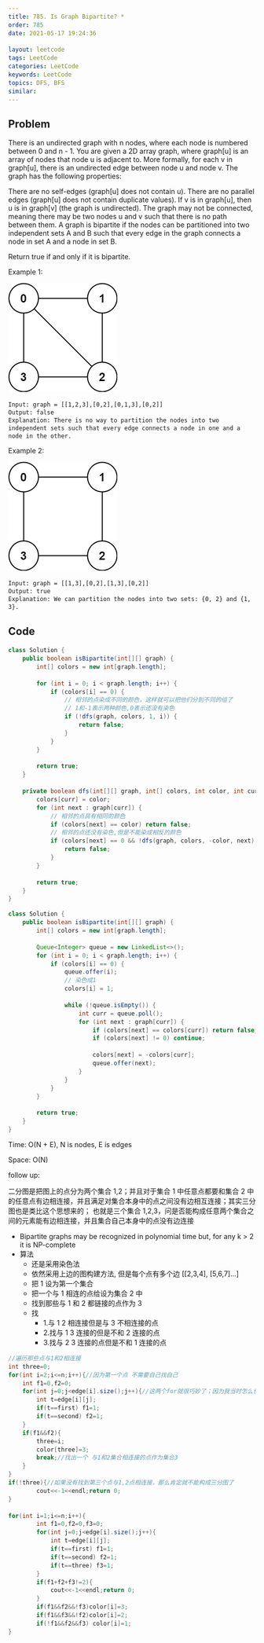 ```yaml
---
title: 785. Is Graph Bipartite? *
order: 785
date: 2021-05-17 19:24:36

layout: leetcode
tags: LeetCode
categories: LeetCode
keywords: LeetCode
topics: DFS, BFS
similar:
---
```


## Problem

There is an undirected graph with n nodes, where each node is numbered between 0 and n - 1. You are given a 2D array graph, where graph[u] is an array of nodes that node u is adjacent to. More formally, for each v in graph[u], there is an undirected edge between node u and node v. The graph has the following properties:

There are no self-edges (graph[u] does not contain u).
There are no parallel edges (graph[u] does not contain duplicate values).
If v is in graph[u], then u is in graph[v] (the graph is undirected).
The graph may not be connected, meaning there may be two nodes u and v such that there is no path between them.
A graph is bipartite if the nodes can be partitioned into two independent sets A and B such that every edge in the graph connects a node in set A and a node in set B.

Return true if and only if it is bipartite.

Example 1:

![image tooltip here](./assets/785-1.jpeg)

```
Input: graph = [[1,2,3],[0,2],[0,1,3],[0,2]]
Output: false
Explanation: There is no way to partition the nodes into two independent sets such that every edge connects a node in one and a node in the other.
```

Example 2:

![image tooltip here](./assets/785-2.jpeg)

```
Input: graph = [[1,3],[0,2],[1,3],[0,2]]
Output: true
Explanation: We can partition the nodes into two sets: {0, 2} and {1, 3}.
```

## Code

```java
class Solution {
    public boolean isBipartite(int[][] graph) {
        int[] colors = new int[graph.length];

        for (int i = 0; i < graph.length; i++) {
            if (colors[i] == 0) {
                // 相邻的点染成不同的颜色，这样就可以把他们分到不同的组了
                // 1和-1表示两种颜色,0表示还没有染色
                if (!dfs(graph, colors, 1, i)) {
                    return false;
                }
            }
        }

        return true;
    }

    private boolean dfs(int[][] graph, int[] colors, int color, int curr) {
        colors[curr] = color;
        for (int next : graph[curr]) {
            // 相邻的点具有相同的颜色
            if (colors[next] == color) return false;
            // 相邻的点还没有染色,但是不能染成相反的颜色
            if (colors[next] == 0 && !dfs(graph, colors, -color, next)) {
                return false;
            }
        }

        return true;
    }
}
```

```java
class Solution {
    public boolean isBipartite(int[][] graph) {
        int[] colors = new int[graph.length];

        Queue<Integer> queue = new LinkedList<>();
        for (int i = 0; i < graph.length; i++) {
            if (colors[i] == 0) {
                queue.offer(i);
                // 染色成1
                colors[i] = 1;

                while (!queue.isEmpty()) {
                    int curr = queue.poll();
                    for (int next : graph[curr]) {
                        if (colors[next] == colors[curr]) return false;
                        if (colors[next] != 0) continue;

                        colors[next] = -colors[curr];
                        queue.offer(next);
                    }
                }
            }
        }

        return true;
    }
}
```

Time: O(N + E), N is nodes, E is edges

Space: O(N)

follow up:

二分图是把图上的点分为两个集合 1,2；并且对于集合 1 中任意点都要和集合 2 中的任意点有边相连接，并且满足对集合本身中的点之间没有边相互连接；其实三分图也是类比这个思想来的；
也就是三个集合 1,2,3，问是否能构成任意两个集合之间的元素能有边相连接，并且集合自己本身中的点没有边连接

- Bipartite graphs may be recognized in polynomial time but, for any k > 2 it is NP-complete
- 算法
    - 还是采用染色法
    - 依然采用上边的图构建方法, 但是每个点有多个边 [[2,3,4], [5,6,7]...]
    - 把 1 设为第一个集合
    - 把一个与 1 相连的点给设为集合 2 中
    - 找到那些与 1 和 2 都链接的点作为 3
    - 找
        - 1.与 1 2 相连接但是与 3 不相连接的点
        - 2.找与 1 3 连接的但是不和 2 连接的点
        - 3.找与 2 3 连接的点但是不和 1 连接的点

```java
//遍历那些点与1和2相连接
int three=0;
for(int i=2;i<=n;i++){//因为第一个点 不需要自己找自己
    int f1=0,f2=0;
    for(int j=0;j<edge[i].size();j++){//这两个for就很巧妙了；因为我当时怎么也没想到去遍历第三个点使得和1,2两个点相连接！！！！！
        int t=edge[i][j];
        if(t==first) f1=1;
        if(t==second) f2=1;
    }
    if(f1&&f2){
        three=i;
        color[three]=3;
        break;//找出一个 与1和2集合相连接的点作为集合3
    }
}
if(!three){//如果没有找到第三个点与1,2点相连接，那么肯定就不能构成三分图了
        cout<<-1<<endl;return 0;
}

for(int i=1;i<=n;i++){
        int f1=0,f2=0,f3=0;
        for(int j=0;j<edge[i].size();j++){
            int t=edge[i][j];
            if(t==first) f1=1;
            if(t==second) f2=1;
            if(t==three) f3=1;
        }
        if(f1+f2+f3!=2){
            cout<<-1<<endl;return 0;
        }
        if(f1&&f2&&!f3)color[i]=3;
        if(f1&&f3&&!f2)color[i]=2;
        if(!f1&&f2&&f3) color[i]=1;
}
```